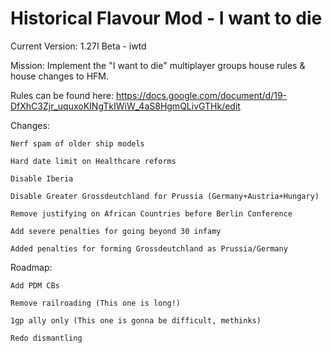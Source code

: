 # Historical Flavour Mod - I want to die
Current Version: 1.27I Beta - iwtd

Mission: Implement the "I want to die" multiplayer groups house rules & house changes to HFM.

Rules can be found here: https://docs.google.com/document/d/19-DfXhC3Zjr_uquxoKINgTkIWiW_4aS8HgmQLivGTHk/edit

Changes:

	Nerf spam of older ship models

	Hard date limit on Healthcare reforms

	Disable Iberia

	Disable Greater Grossdeutchland for Prussia (Germany+Austria+Hungary)

	Remove justifying on African Countries before Berlin Conference

	Add severe penalties for going beyond 30 infamy
	
	Added penalties for forming Grossdeutchland as Prussia/Germany

Roadmap:

	Add PDM CBs

	Remove railroading (This one is long!)

	1gp ally only (This one is gonna be difficult, methinks)

	Redo dismantling
